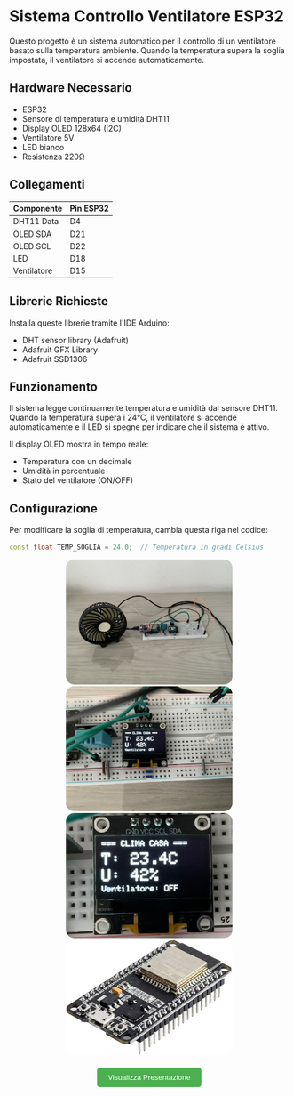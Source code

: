 # Sistema Controllo Ventilatore ESP32

Questo progetto è un sistema automatico per il controllo di un ventilatore basato sulla temperatura ambiente. Quando la temperatura supera la soglia impostata, il ventilatore si accende automaticamente.

## Hardware Necessario
- ESP32
- Sensore di temperatura e umidità DHT11
- Display OLED 128x64 (I2C)
- Ventilatore 5V
- LED bianco
- Resistenza 220Ω

## Collegamenti
| Componente         | Pin ESP32 |
|--------------------|-----------|
| DHT11 Data         | D4        |
| OLED SDA           | D21       |
| OLED SCL           | D22       |
| LED                | D18       |
| Ventilatore        | D15       |

## Librerie Richieste
Installa queste librerie tramite l'IDE Arduino:
- DHT sensor library (Adafruit)
- Adafruit GFX Library
- Adafruit SSD1306

## Funzionamento
Il sistema legge continuamente temperatura e umidità dal sensore DHT11. Quando la temperatura supera i 24°C, il ventilatore si accende automaticamente e il LED si spegne per indicare che il sistema è attivo.

Il display OLED mostra in tempo reale:
- Temperatura con un decimale
- Umidità in percentuale
- Stato del ventilatore (ON/OFF)

## Configurazione
Per modificare la soglia di temperatura, cambia questa riga nel codice:
```cpp
const float TEMP_SOGLIA = 24.0;  // Temperatura in gradi Celsius
```


<div style="text-align: center;">
    <img src="immagini/IMG_8394.jpg" alt="IMG 8394" style="width: 300px; border-radius: 15px;" />
    <img src="immagini/IMG_8395.jpg" alt="IMG 8395" style="width: 300px; border-radius: 15px;" />
    <img src="immagini/IMG_8398.jpg" alt="IMG 8398" style="width: 300px; border-radius: 15px;" />
    <img src="immagini/th-4102128234.jpg" alt="th-4102128234" style="width: 300px; border-radius: 15px;" />
</div>

<div style="text-align: center;">
    <a href="immagini/Presentazione.pdf" target="_blank" style="display: inline-block; margin-top: 20px;">
        <button style="padding: 10px 20px; border-radius: 5px; background-color: #4CAF50; color: white; border: none;">
            Visualizza Presentazione
        </button>
    </a>
</div>




